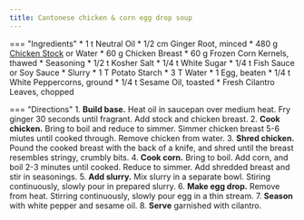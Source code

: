 ```yaml
---
title: Cantonese chicken & corn egg drop soup
---
```

=== "Ingredients"
    * 1 t Neutral Oil
    * 1/2 cm Ginger Root, minced
    * 480 g [Chicken Stock](../../../book/soups/stocks/meat-stock.md) or Water
    * 60 g Chicken Breast
    * 60 g Frozen Corn Kernels, thawed
    * Seasoning
        * 1/2 t Kosher Salt
        * 1/4 t White Sugar
        * 1/4 t Fish Sauce or Soy Sauce
    * Slurry
        * 1 T Potato Starch
        * 3 T Water
    * 1 Egg, beaten
    * 1/4 t White Peppercorns, ground
    * 1/4 t Sesame Oil, toasted
    * Fresh Cilantro Leaves, chopped

=== "Directions"
    1. **Build base.** Heat oil in saucepan over medium heat. Fry ginger 30 seconds until fragrant. Add stock and chicken breast.
    2. **Cook chicken.** Bring to boil and reduce to simmer. Simmer chicken breast 5-6 miutes until cooked through. Remove chicken from water.
    3. **Shred chicken.** Pound the cooked breast with the back of a knife, and shred until the breast resembles stringy, crumbly bits.
    4. **Cook corn.** Bring to boil. Add corn, and boil 2-3 minutes until cooked. Reduce to simmer. Add shredded breast and stir in seasonings.
    5. **Add slurry.** Mix slurry in a separate bowl. Stiring continuously, slowly pour in prepared slurry.
    6. **Make egg drop.** Remove from heat. Stirring continuously, slowly pour egg in a thin stream.
    7. **Season** with white pepper and sesame oil.
    8. **Serve** garnished with cilantro.

[^demystified]:
    Li, Stephanie and Chris Thomas. ["Egg Drop [Anything] Soup."](https://www.youtube.com/watch?v=jz2KcqzP7kM) _YouTube: Chinese Cooking Demystified._ 29 December 2021.
